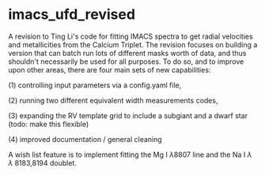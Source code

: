 # imacs_ufd_revised
A revision to Ting Li's code for fitting IMACS spectra to get radial velocities and metallicities from the Calcium Triplet.
The revision focuses on building a version that can batch run lots of different masks worth of data, and thus shouldn't necessarily be used for all purposes. 
To do so, and to improve upon other areas, there are four main sets of new capabilities:


 (1) controlling input parameters via a config.yaml file,
 
 (2) running two different equivalent width measurements codes,
 
 (3) expanding the RV template grid to include a subgiant and a dwarf star (todo: make this flexible)
 
 (4) improved documentation / general cleaning


 A wish list feature is to implement fitting the Mg I $\lambda$8807 line and the Na I $\lambda$ $\lambda$ 8183,8194 doublet.


 
